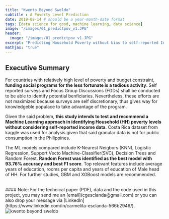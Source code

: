 ```yaml
---
title: "Kwento Beyond Sweldo"
subtitle : A Poverty Level Prediction
date: 2019-08-14 # should be a year-month-date format
tags: [data science for good, machine learning, data science]
image: "/images/01_predictpov_v1.JPG"
header:
  image: "/images/01_predictpov_v1.JPG"
excerpt: "Predicting Household Poverty without bias to self-reported Income Data"
mathjax: "true"
---
```

## Executive Summary 

For countries with relatively high level of poverty and budget constraint, **funding social programs for the less fortunate is a tedious activity**. Self reported surveys and Focus Group Discussions (FGDs) shall be conducted to be able to identify potential benficiaries. Nevertheless, these efforts are not maximized because surveys are self discretionary, thus gives way for knowledgeble populace to take advantage of the program.

Given the said problem, **this study intends to test and recommend a Machine Learning approach in identifying Household (HH) poverty levels without considering self-reported income data**. Costa Rica dataset from kaggle was used for analysis given that said granular data is not for public consumption in the Philippines.

The ML models compared include K-Nearest Neigbors (KNN), Logistic Regression, Support Vecto Machine-Classifier(SVC), Decision Trees and Random Forest. **Random Forest was identified as the best model with 93.76% accuracy and best F1 score**. Top relevant features include average years of education, rooms per capita and years of education of Male head of HH. For further studies, GBM and XGBoost models are recommended.

<br>
#### Note: For the technical paper (PDF), data and the code used in this project, you may send me an [email](cgesclanda@gmail.com) or you can also drop your message via [LinkedIn](https://www.linkedin.com/in/carmelita-esclanda-566b2946/).
<br>
<img src="{{ site.url }}{{ site.baseurl }}/images/kwento_poster.png" alt="kwento beyond sweldo">

